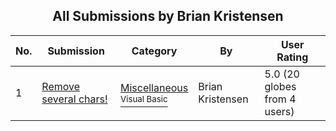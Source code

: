 ﻿<div align="center">

## All Submissions by Brian Kristensen

</div>

No.  | Submission | Category | By   | User Rating
---- | ---------- | -------- | ---- | -----------
1 | [Remove several chars\!<br />](https://github.com/Planet-Source-Code/brian-kristensen-remove-several-chars__1-39852) | [Miscellaneous<br /><sup>Visual Basic</sup>](../ByCategory/miscellaneous__1-1.md) | Brian Kristensen | 5.0 (20 globes from 4 users)
